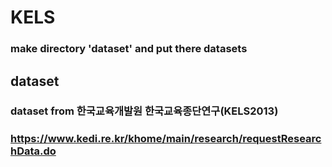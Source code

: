 # KELS

### make directory 'dataset' and put there datasets

## dataset
### dataset from 한국교육개발원 한국교육종단연구(KELS2013)
### https://www.kedi.re.kr/khome/main/research/requestResearchData.do
